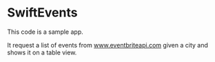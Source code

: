 # SwiftEvents

This code is a sample app.

It request a list of events from www.eventbriteapi.com given a city and shows it on a table view.